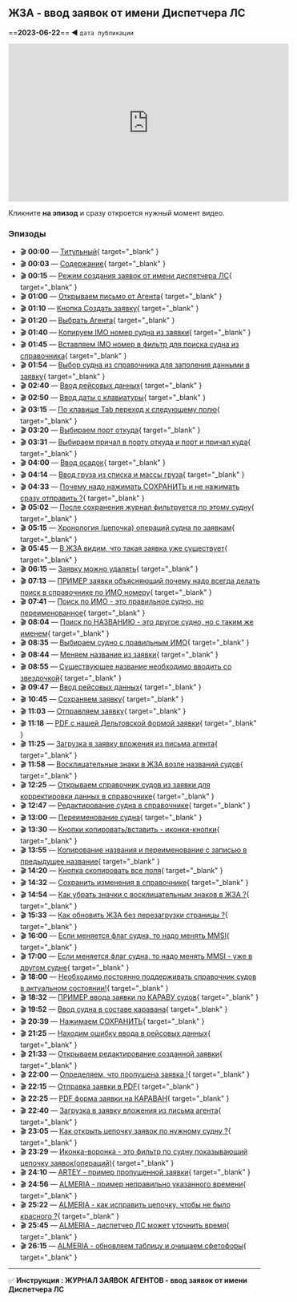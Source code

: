 ## ЖЗА - ввод заявок от имени Диспетчера ЛС
==**2023-06-22**== ◄ `дата публикации`
<iframe width="560" height="315" src="https://www.youtube.com/embed/ufeNsJdoG7Y" frameborder="0" allowfullscreen></iframe>

Кликните **на эпизод** и сразу откроется нужный момент видео.

### Эпизоды

- 🎬 **00:00** — [Титульный](https://www.youtube.com/embed/PO5WMRmGNJg?start=0){ target="_blank" }
- 🎬 **00:03** — [Содержание](https://www.youtube.com/embed/PO5WMRmGNJg?start=3){ target="_blank" }
- 🎬 **00:15** — [Режим создания заявок от имени диспетчера ЛС](https://www.youtube.com/embed/PO5WMRmGNJg?start=15){ target="_blank" }
- 🎬 **01:00** — [Открываем письмо от Агента](https://www.youtube.com/embed/PO5WMRmGNJg?start=60){ target="_blank" }
- 🎬 **01:10** — [Кнопка Создать заявку](https://www.youtube.com/embed/PO5WMRmGNJg?start=70){ target="_blank" }
- 🎬 **01:20** — [Выбрать Агента](https://www.youtube.com/embed/PO5WMRmGNJg?start=80){ target="_blank" }
- 🎬 **01:40** — [Копируем IMO номер судна из заявки](https://www.youtube.com/embed/PO5WMRmGNJg?start=100){ target="_blank" }
- 🎬 **01:45** — [Вставляем IMO номер в фильтр для поиска судна из справочника](https://www.youtube.com/embed/PO5WMRmGNJg?start=105){ target="_blank" }
- 🎬 **01:54** — [Выбор судна из справочника для заполения данными в заявку](https://www.youtube.com/embed/PO5WMRmGNJg?start=114){ target="_blank" }
- 🎬 **02:40** — [Ввод рейсовых данных](https://www.youtube.com/embed/PO5WMRmGNJg?start=160){ target="_blank" }
- 🎬 **02:50** — [Ввод даты с клавиатуры](https://www.youtube.com/embed/PO5WMRmGNJg?start=170){ target="_blank" }
- 🎬 **03:15** — [По клавише Tab переход к следующему полю](https://www.youtube.com/embed/PO5WMRmGNJg?start=195){ target="_blank" }
- 🎬 **03:20** — [Выбираем порт откуда](https://www.youtube.com/embed/PO5WMRmGNJg?start=200){ target="_blank" }
- 🎬 **03:31** — [Выбираем причал в порту откуда и порт и причал куда](https://www.youtube.com/embed/PO5WMRmGNJg?start=211){ target="_blank" }
- 🎬 **04:00** — [Ввод осадок](https://www.youtube.com/embed/PO5WMRmGNJg?start=240){ target="_blank" }
- 🎬 **04:14** — [Ввод груза из списка и массы груза](https://www.youtube.com/embed/PO5WMRmGNJg?start=254){ target="_blank" }
- 🎬 **04:33** — [Почему надо нажимать СОХРАНИТЬ и не нажимать сразу отправить ?](https://www.youtube.com/embed/PO5WMRmGNJg?start=273){ target="_blank" }
- 🎬 **05:02** — [После сохранения журнал фильтруется по этому судну](https://www.youtube.com/embed/PO5WMRmGNJg?start=302){ target="_blank" }
- 🎬 **05:15** — [Хронология (цепочка) операций судна по заявкам](https://www.youtube.com/embed/PO5WMRmGNJg?start=315){ target="_blank" }
- 🎬 **05:45** — [В ЖЗА видим, что такая заявка уже существует](https://www.youtube.com/embed/PO5WMRmGNJg?start=345){ target="_blank" }
- 🎬 **06:15** — [Заявку можно удалять](https://www.youtube.com/embed/PO5WMRmGNJg?start=375){ target="_blank" }
- 🎬 **07:13** — [ПРИМЕР заявки объясняющий почему надо всегда делать поиск в справочнике по ИМО номеру](https://www.youtube.com/embed/PO5WMRmGNJg?start=433){ target="_blank" }
- 🎬 **07:41** — [Поиск по ИМО - это правильное судно, но переименованное](https://www.youtube.com/embed/PO5WMRmGNJg?start=461){ target="_blank" }
- 🎬 **08:04** — [Поиск по НАЗВАНИЮ - это другое судно, но с таким же именем](https://www.youtube.com/embed/PO5WMRmGNJg?start=484){ target="_blank" }
- 🎬 **08:35** — [Выбираем судно с правильным ИМО](https://www.youtube.com/embed/PO5WMRmGNJg?start=515){ target="_blank" }
- 🎬 **08:44** — [Меняем название из заявки](https://www.youtube.com/embed/PO5WMRmGNJg?start=524){ target="_blank" }
- 🎬 **08:55** — [Существующее название необходимо вводить со звездочкой](https://www.youtube.com/embed/PO5WMRmGNJg?start=535){ target="_blank" }
- 🎬 **09:47** — [Ввод рейсовых данных](https://www.youtube.com/embed/PO5WMRmGNJg?start=587){ target="_blank" }
- 🎬 **10:45** — [Сохраняем заявку](https://www.youtube.com/embed/PO5WMRmGNJg?start=645){ target="_blank" }
- 🎬 **11:03** — [Отправляем заявку](https://www.youtube.com/embed/PO5WMRmGNJg?start=663){ target="_blank" }
- 🎬 **11:18** — [PDF с нашей Дельтовской формой заявки](https://www.youtube.com/embed/PO5WMRmGNJg?start=678){ target="_blank" }
- 🎬 **11:25** — [Загрузка в заявку вложения из письма агента](https://www.youtube.com/embed/PO5WMRmGNJg?start=685){ target="_blank" }
- 🎬 **11:58** — [Восклицательные знаки в ЖЗА возле названий судов](https://www.youtube.com/embed/PO5WMRmGNJg?start=718){ target="_blank" }
- 🎬 **12:25** — [Открываем справочник судов из заявки для корректировки данных в справочнике](https://www.youtube.com/embed/PO5WMRmGNJg?start=745){ target="_blank" }
- 🎬 **12:47** — [Редактирование судна в справочнике](https://www.youtube.com/embed/PO5WMRmGNJg?start=767){ target="_blank" }
- 🎬 **13:00** — [Переименование судна](https://www.youtube.com/embed/PO5WMRmGNJg?start=780){ target="_blank" }
- 🎬 **13:30** — [Кнопки копировать/вставить - иконки-кнопки](https://www.youtube.com/embed/PO5WMRmGNJg?start=810){ target="_blank" }
- 🎬 **13:55** — [Копирование названия и переименование с записью в предыдущее название](https://www.youtube.com/embed/PO5WMRmGNJg?start=835){ target="_blank" }
- 🎬 **14:20** — [Кнопка скопировать все поля](https://www.youtube.com/embed/PO5WMRmGNJg?start=860){ target="_blank" }
- 🎬 **14:32** — [Сохранить изменения в справочнике](https://www.youtube.com/embed/PO5WMRmGNJg?start=872){ target="_blank" }
- 🎬 **14:54** — [Как убрать значки с восклицательным знаков в ЖЗА ?](https://www.youtube.com/embed/PO5WMRmGNJg?start=894){ target="_blank" }
- 🎬 **15:33** — [Как обновить ЖЗА без перезагрузки страницы ?](https://www.youtube.com/embed/PO5WMRmGNJg?start=933){ target="_blank" }
- 🎬 **16:00** — [Если меняется флаг судна, то надо менять MMSI](https://www.youtube.com/embed/PO5WMRmGNJg?start=960){ target="_blank" }
- 🎬 **17:00** — [Если меняется флаг судна, то надо менять MMSI - уже в другом судне](https://www.youtube.com/embed/PO5WMRmGNJg?start=1020){ target="_blank" }
- 🎬 **18:00** — [Необходимо постоянно поддерживать справочник судов в актуальном состоянии!](https://www.youtube.com/embed/PO5WMRmGNJg?start=1080){ target="_blank" }
- 🎬 **18:32** — [ПРИМЕР ввода заявки по КАРАВУ судов](https://www.youtube.com/embed/PO5WMRmGNJg?start=1112){ target="_blank" }
- 🎬 **19:52** — [Ввод судна в составе каравана](https://www.youtube.com/embed/PO5WMRmGNJg?start=1192){ target="_blank" }
- 🎬 **20:39** — [Нажимаем СОХРАНИТЬ](https://www.youtube.com/embed/PO5WMRmGNJg?start=1239){ target="_blank" }
- 🎬 **21:25** — [Находим ошибку ввода в рейсовых данных](https://www.youtube.com/embed/PO5WMRmGNJg?start=1285){ target="_blank" }
- 🎬 **21:33** — [Открываем редактирование созданной заявки](https://www.youtube.com/embed/PO5WMRmGNJg?start=1293){ target="_blank" }
- 🎬 **22:00** — [Определяем, что пропущена заявка !](https://www.youtube.com/embed/PO5WMRmGNJg?start=1320){ target="_blank" }
- 🎬 **22:15** — [Отправка заявки в PDF](https://www.youtube.com/embed/PO5WMRmGNJg?start=1335){ target="_blank" }
- 🎬 **22:25** — [PDF форма заявки на КАРАВАН](https://www.youtube.com/embed/PO5WMRmGNJg?start=1345){ target="_blank" }
- 🎬 **22:40** — [Загрузка в заявку вложения из письма агента](https://www.youtube.com/embed/PO5WMRmGNJg?start=1360){ target="_blank" }
- 🎬 **23:05** — [Как открыть цепочку заявок по нужному судну ?](https://www.youtube.com/embed/PO5WMRmGNJg?start=1385){ target="_blank" }
- 🎬 **23:29** — [Иконка-воронка - это фильтр по судну показывающий цепочку заявок(операций)](https://www.youtube.com/embed/PO5WMRmGNJg?start=1409){ target="_blank" }
- 🎬 **24:10** — [ARTEY - пример пропущенной заявки](https://www.youtube.com/embed/PO5WMRmGNJg?start=1450){ target="_blank" }
- 🎬 **24:56** — [ALMERIA - пример неправильно указанного времени](https://www.youtube.com/embed/PO5WMRmGNJg?start=1496){ target="_blank" }
- 🎬 **25:22** — [ALMERIA - как исправить цепочку, чтобы не было красного ?](https://www.youtube.com/embed/PO5WMRmGNJg?start=1522){ target="_blank" }
- 🎬 **25:45** — [ALMERIA - диспетчер ЛС может уточнить время](https://www.youtube.com/embed/PO5WMRmGNJg?start=1545){ target="_blank" }
- 🎬 **26:15** — [ALMERIA - обновляем таблицу и очищаем сфетофоры](https://www.youtube.com/embed/PO5WMRmGNJg?start=1575){ target="_blank" }

---

✅ **Инструкция : ЖУРНАЛ ЗАЯВОК АГЕНТОВ - ввод заявок от имени Диспетчера ЛС**
